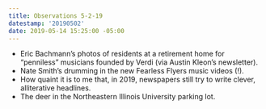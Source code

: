 ```yaml
---
title: Observations 5-2-19
datestamp: '20190502'
date: 2019-05-14 15:25:00 -05:00
---
```


- Eric Bachmann’s photos of residents at a retirement home for “penniless” musicians founded by Verdi (via Austin Kleon’s newsletter).
- Nate Smith’s drumming in the new Fearless Flyers music videos (!).
- How quaint it is to me that, in 2019, newspapers still try to write clever, alliterative headlines.
- The deer in the Northeastern Illinois University parking lot.
